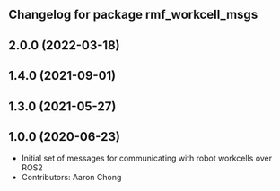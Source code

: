 ## Changelog for package rmf_workcell_msgs

2.0.0 (2022-03-18)
------------------

1.4.0 (2021-09-01)
------------------

1.3.0 (2021-05-27)
------------------

1.0.0 (2020-06-23)
------------------
* Initial set of messages for communicating with robot workcells over ROS2
* Contributors: Aaron Chong
